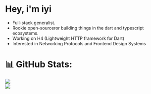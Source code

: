 # Hey, i'm iyi

- Full-stack generalist.
- Rookie open-sourceror building things in the dart and typescript ecosystems.
- Working on H4 (Lightweight HTTP framework for Dart)
- Interested in Networking Protocols and Frontend Design Systems



# 📊 GitHub Stats:
![](https://github-readme-stats.vercel.app/api?username=iyifr&theme=dracula&hide_border=true&include_all_commits=false&count_private=false)<br/>
![](https://github-readme-streak-stats.herokuapp.com/?user=iyifr&theme=dracula&hide_border=true)<br/>
